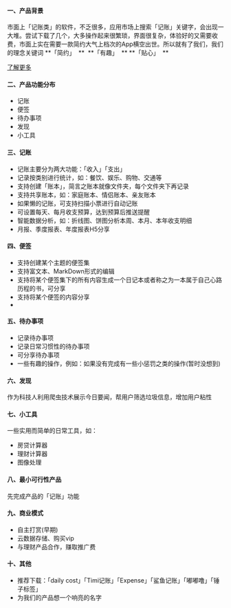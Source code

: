 #### 一、产品背景

市面上「记账类」的软件，不乏很多，应用市场上搜索「记账」关键字，会出现一大堆。尝试下载了几个，大多操作起来很繁琐，界面很复杂，体验好的又需要收费，市面上实在需要一款简约大气上档次的App横空出世。所以就有了我们，我们的理念关键词 **「简约」  **  **「有趣」  ** **「贴心」  **

[了解更多](https://www.zhihu.com/search?q=%E8%AE%B0%E8%B4%A6app&type=content) 

#### 二、产品功能分布

- 记账
- 便签
- 待办事项
- 发现
- 小工具

#### 三、记账 
- 记账主要分为两大功能：「收入」「支出」
- 记录按类别进行统计，如：餐饮、娱乐、购物、交通等
- 支持创建「账本」，简言之账本就像文件夹，每个文件夹下再记录
- 支持共享账本，如：家庭账本、情侣账本、亲友账本
- 如果懒的记账，可支持扫描小票进行自动记账
- 可设置每天、每月收支预算，达到预算后推送提醒
- 智能数据分析，如：折线图、饼图分析本周、本月、本年收支明细
- 月报、季度报表、年度报表H5分享 
#### 四、便签 
- 支持创建某个主题的便签集
- 支持富文本、MarkDown形式的编辑
- 支持将某个便签集下的所有内容生成一个日记本或者称之为一本属于自己心路历程的书，可分享
- 支持将某个便签的内容分享
- 
#### 五、待办事项 
- 记录待办事项
- 记录日常习惯性的待办事项
- 可分享待办事项
- 一些有趣的操作，例如：如果没有完成有一些小惩罚之类的操作(暂时没想到)

#### 六、发现 
作为科技人利用爬虫技术展示今日要闻，帮用户筛选垃圾信息，增加用户粘性

#### 七、小工具 
一些实用而简单的日常工具，如：
- 房贷计算器
- 理财计算器
- 图像处理

#### 八、最小可行性产品

先完成产品的「记账」功能

#### 九、商业模式 
- 自主打赏(早期)
- 云数据存储、购买vip
- 与理财产品合作，赚取推广费

#### 十、其他 
- 推荐下载：「daily cost」「Timi记账」「Expense」「鲨鱼记账」「嘟嘟噜」「锤子标签」
- 为我们的产品想一个响亮的名字 
 
 
 


